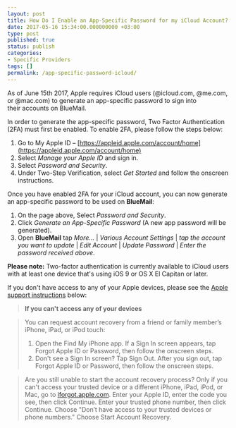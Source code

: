 ```yaml
---
layout: post
title: How Do I Enable an App-Specific Password for my iCloud Account?
date: 2017-05-16 15:34:00.000000000 +03:00
type: post
published: true
status: publish
categories:
- Specific Providers
tags: []
permalink: /app-specific-password-icloud/
---
```


As of June 15th 2017, Apple requires iCloud users (@icloud.com, @me.com, or @mac.com) to generate an app-specific password to sign into their accounts on BlueMail.

In order to generate the app-specific password, Two Factor Authentication (2FA) must first be enabled. To enable 2FA, please follow the steps below:

1. Go to My Apple ID – [https://appleid.apple.com/account/home](https://appleid.apple.com/account/home)
2. Select *Manage your Apple ID* and sign in.
3. Select *Password and Security*.
4. Under Two-Step Verification, select *Get Started* and follow the onscreen instructions.

Once you have enabled 2FA for your iCloud account, you can now generate an app-specific password to be used on **BlueMail**:
1. On the page above, Select *Password and Security*.
2. Click *Generate an App-Specific Password* (A new app password will be generated).
3. Open **BlueMail** tap *More...* \| *Various Account Settings* \| *tap the account you want to update* \| *Edit Account* \| *Update Password* \| *Enter the password received above*.

**Please note:** Two-factor authentication is currently available to iCloud users with at least one device that's using iOS 9 or OS X El Capitan or later.

If you don't have access to any of your Apple devices, please see the [Apple support instructions](https://support.apple.com/en-il/HT204921) below:

> **If you can't access any of your devices**

> You can request account recovery from a friend or family member’s iPhone, iPad, or iPod touch:
> 1. Open the Find My iPhone app. If a Sign In screen appears, tap Forgot Apple ID or Password, then follow the onscreen steps.
> 2. Don't see a Sign In screen? Tap Sign Out. After you sign out, tap Forgot Apple ID or Password, then follow the onscreen steps.

> Are you still unable to start the account recovery process? Only if you can't access your trusted device or a different iPhone, iPad, iPod, or Mac, go to [iforgot.apple.com](http://iforgot.apple.com). Enter your Apple ID, enter the code you see, then click Continue. Enter your trusted phone number, then click Continue. Choose "Don’t have access to your trusted devices or phone numbers." Choose Start Account Recovery.
